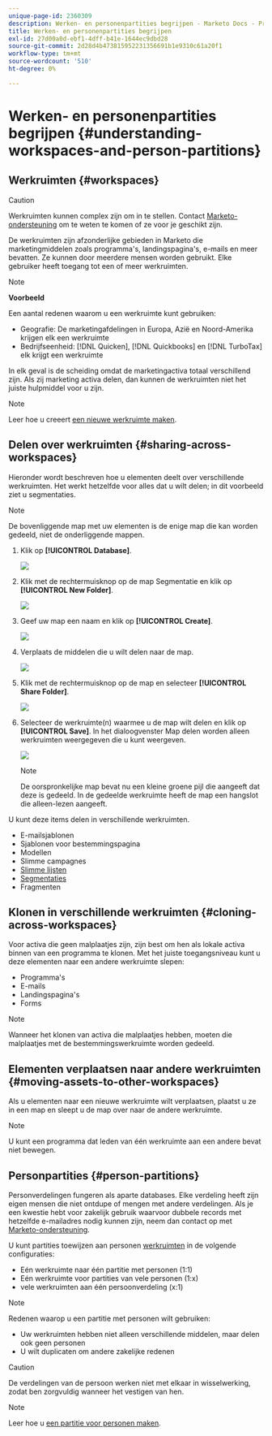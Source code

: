 ```yaml
---
unique-page-id: 2360309
description: Werken- en personenpartities begrijpen - Marketo Docs - Productdocumentatie
title: Werken- en personenpartities begrijpen
exl-id: 27d00a0d-ebf1-4dff-b41e-1644ec9dbd28
source-git-commit: 2d28d4b473815952231356691b1e9310c61a20f1
workflow-type: tm+mt
source-wordcount: '510'
ht-degree: 0%

---
```


# Werken- en personenpartities begrijpen {#understanding-workspaces-and-person-partitions}

## Werkruimten {#workspaces}

>[!CAUTION]
>
>Werkruimten kunnen complex zijn om in te stellen. Contact [Marketo-ondersteuning](https://nation.marketo.com/t5/Support/ct-p/Support) om te weten te komen of ze voor je geschikt zijn.

De werkruimten zijn afzonderlijke gebieden in Marketo die marketingmiddelen zoals programma&#39;s, landingspagina&#39;s, e-mails en meer bevatten. Ze kunnen door meerdere mensen worden gebruikt. Elke gebruiker heeft toegang tot een of meer werkruimten.

>[!NOTE]
>
>**Voorbeeld**
>
>Een aantal redenen waarom u een werkruimte kunt gebruiken:
>
>* Geografie: De marketingafdelingen in Europa, Azië en Noord-Amerika krijgen elk een werkruimte
>* Bedrijfseenheid: [!DNL Quicken], [!DNL Quickbooks] en [!DNL TurboTax] elk krijgt een werkruimte
>
>In elk geval is de scheiding omdat de marketingactiva totaal verschillend zijn. Als zij marketing activa delen, dan kunnen de werkruimten niet het juiste hulpmiddel voor u zijn.

>[!NOTE]
>
>Leer hoe u creeert [een nieuwe werkruimte maken](/help/marketo/product-docs/administration/workspaces-and-person-partitions/create-a-new-workspace.md).

## Delen over werkruimten {#sharing-across-workspaces}

Hieronder wordt beschreven hoe u elementen deelt over verschillende werkruimten. Het werkt hetzelfde voor alles dat u wilt delen; in dit voorbeeld ziet u segmentaties.

>[!NOTE]
>
>De bovenliggende map met uw elementen is de enige map die kan worden gedeeld, niet de onderliggende mappen.

1. Klik op **[!UICONTROL Database]**.

   ![](assets/understanding-workspaces-and-person-partitions-1.png)

1. Klik met de rechtermuisknop op de map Segmentatie en klik op **[!UICONTROL New Folder]**.

   ![](assets/understanding-workspaces-and-person-partitions-2.png)

1. Geef uw map een naam en klik op **[!UICONTROL Create]**.

   ![](assets/understanding-workspaces-and-person-partitions-3.png)

1. Verplaats de middelen die u wilt delen naar de map.

   ![](assets/understanding-workspaces-and-person-partitions-4.png)

1. Klik met de rechtermuisknop op de map en selecteer **[!UICONTROL Share Folder]**.

   ![](assets/understanding-workspaces-and-person-partitions-5.png)

1. Selecteer de werkruimte(n) waarmee u de map wilt delen en klik op **[!UICONTROL Save]**. In het dialoogvenster Map delen worden alleen werkruimten weergegeven die u kunt weergeven.

   ![](assets/understanding-workspaces-and-person-partitions-6.png)

   >[!NOTE]
   >
   >De oorspronkelijke map bevat nu een kleine groene pijl die aangeeft dat deze is gedeeld. In de gedeelde werkruimte heeft de map een hangslot die alleen-lezen aangeeft.

U kunt deze items delen in verschillende werkruimten.

* E-mailsjablonen
* Sjablonen voor bestemmingspagina
* Modellen
* Slimme campagnes
* [Slimme lijsten](/help/marketo/product-docs/core-marketo-concepts/smart-lists-and-static-lists/using-smart-lists/reference-a-list-or-smart-list-across-workspaces.md)
* [Segmentaties](/help/marketo/product-docs/administration/workspaces-and-person-partitions/share-segmentations-across-workspaces-and-partitions.md)
* Fragmenten

## Klonen in verschillende werkruimten {#cloning-across-workspaces}

Voor activa die geen malplaatjes zijn, zijn best om hen als lokale activa binnen van een programma te klonen.  Met het juiste toegangsniveau kunt u deze elementen naar een andere werkruimte slepen:

* Programma&#39;s
* E-mails
* Landingspagina&#39;s
* Forms

>[!NOTE]
>
>Wanneer het klonen van activa die malplaatjes hebben, moeten die malplaatjes met de bestemmingswerkruimte worden gedeeld.

## Elementen verplaatsen naar andere werkruimten {#moving-assets-to-other-workspaces}

Als u elementen naar een nieuwe werkruimte wilt verplaatsen, plaatst u ze in een map en sleept u de map over naar de andere werkruimte.

>[!NOTE]
>
>U kunt een programma dat leden van één werkruimte aan een andere bevat niet bewegen.

## Personpartities {#person-partitions}

Personverdelingen fungeren als aparte databases. Elke verdeling heeft zijn eigen mensen die niet ontdupe of mengen met andere verdelingen. Als je een kwestie hebt voor zakelijk gebruik waarvoor dubbele records met hetzelfde e-mailadres nodig kunnen zijn, neem dan contact op met [Marketo-ondersteuning](https://nation.marketo.com/t5/Support/ct-p/Support).

U kunt partities toewijzen aan personen  [werkruimten](create-a-new-workspace.md) in de volgende configuraties:

* Eén werkruimte naar één partitie met personen (1:1)
* Eén werkruimte voor partities van vele personen (1:x)
* vele werkruimten aan één persoonverdeling (x:1)

>[!NOTE]
>
>Redenen waarop u een partitie met personen wilt gebruiken:
>
>* Uw werkruimten hebben niet alleen verschillende middelen, maar delen ook geen personen
>* U wilt duplicaten om andere zakelijke redenen

>[!CAUTION]
>
>De verdelingen van de persoon werken niet met elkaar in wisselwerking, zodat ben zorgvuldig wanneer het vestigen van hen.

>[!NOTE]
>
>Leer hoe u [een partitie voor personen maken](/help/marketo/product-docs/administration/workspaces-and-person-partitions/create-a-person-partition.md).
